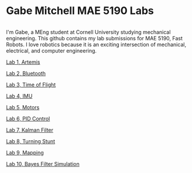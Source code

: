 # Gabe Mitchell MAE 5190 Labs

<img src="Me.PNG" class="img-responsive" alt="">

I'm Gabe, a MEng student at Cornell University studying mechanical engineering. This github contains my lab submissions for MAE 5190, Fast Robots. I love robotics because it is an exciting intersection of mechanical, electrical, and computer engineering.  

[Lab 1, Artemis](Lab1/lab1Writeup.html)

[Lab 2, Bluetooth](Lab2/lab2Writeup.html)

[Lab 3, Time of Flight ](Lab3/lab3Writeup.html)

[Lab 4, IMU](Lab4/lab4Writeup.html)

[Lab 5, Motors](Lab5/lab5Writeup.html)

[Lab 6, PID Control](Lab6/lab6Writeup.html)

[Lab 7, Kalman Filter](Lab7/lab7Writeup.html)

[Lab 8, Turning Stunt](Lab8/lab8Writeup.html)

[Lab 9, Mapping](Lab9/lab9Writeup.html)

[Lab 10, Bayes Filter Simulation](Lab10/lab10Writeup.html)
